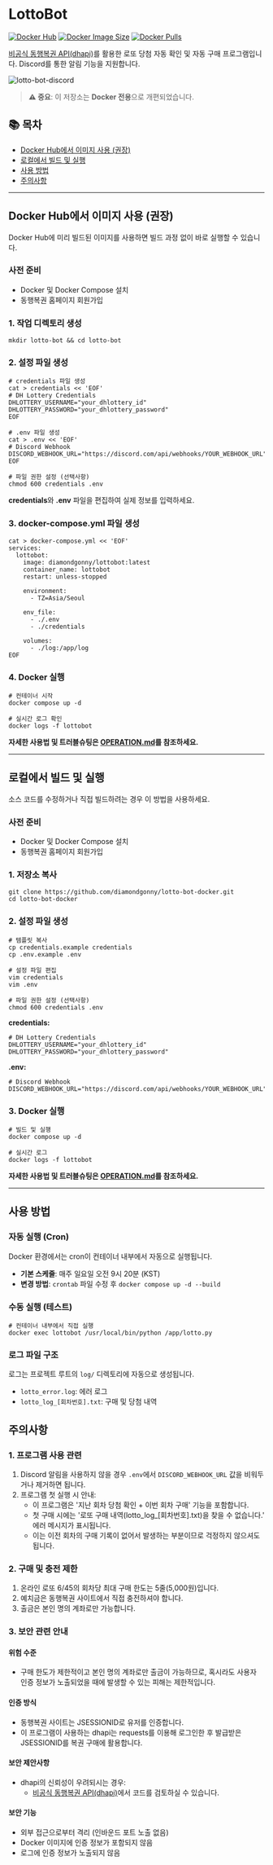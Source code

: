 # LottoBot

[![Docker Hub](https://img.shields.io/docker/v/diamondgonny/lottobot?label=Docker%20Hub&logo=docker)](https://hub.docker.com/r/diamondgonny/lottobot)
[![Docker Image Size](https://img.shields.io/docker/image-size/diamondgonny/lottobot/latest)](https://hub.docker.com/r/diamondgonny/lottobot)
[![Docker Pulls](https://img.shields.io/docker/pulls/diamondgonny/lottobot)](https://hub.docker.com/r/diamondgonny/lottobot)

[비공식 동행복권 API(dhapi)](https://github.com/roeniss/dhlottery-api)를 활용한 로또 당첨 자동 확인 및 자동 구매 프로그램입니다. Discord를 통한 알림 기능을 지원합니다.

![lotto-bot-discord](https://github.com/user-attachments/assets/4ac7a958-51c8-4d58-9cfc-e5cb6ba56323)

> **⚠️ 중요**: 이 저장소는 **Docker 전용**으로 개편되었습니다.

## 📚 목차
- [Docker Hub에서 이미지 사용 (권장)](#docker-hub에서-이미지-사용-권장)
- [로컬에서 빌드 및 실행](#로컬에서-빌드-및-실행)
- [사용 방법](#사용-방법)
- [주의사항](#주의사항)

---

## Docker Hub에서 이미지 사용 (권장)

Docker Hub에 미리 빌드된 이미지를 사용하면 빌드 과정 없이 바로 실행할 수 있습니다.

### 사전 준비
- Docker 및 Docker Compose 설치
- 동행복권 홈페이지 회원가입

### 1. 작업 디렉토리 생성
```shell
mkdir lotto-bot && cd lotto-bot
```

### 2. 설정 파일 생성
```shell
# credentials 파일 생성
cat > credentials << 'EOF'
# DH Lottery Credentials
DHLOTTERY_USERNAME="your_dhlottery_id"
DHLOTTERY_PASSWORD="your_dhlottery_password"
EOF

# .env 파일 생성
cat > .env << 'EOF'
# Discord Webhook
DISCORD_WEBHOOK_URL="https://discord.com/api/webhooks/YOUR_WEBHOOK_URL"
EOF

# 파일 권한 설정 (선택사항)
chmod 600 credentials .env
```

**credentials**와 **.env** 파일을 편집하여 실제 정보를 입력하세요.

### 3. docker-compose.yml 파일 생성
```shell
cat > docker-compose.yml << 'EOF'
services:
  lottobot:
    image: diamondgonny/lottobot:latest
    container_name: lottobot
    restart: unless-stopped

    environment:
      - TZ=Asia/Seoul

    env_file:
      - ./.env
      - ./credentials

    volumes:
      - ./log:/app/log
EOF
```

### 4. Docker 실행
```shell
# 컨테이너 시작
docker compose up -d

# 실시간 로그 확인
docker logs -f lottobot
```

**자세한 사용법 및 트러블슈팅은 [OPERATION.md](OPERATION.md)를 참조하세요.**

---

## 로컬에서 빌드 및 실행

소스 코드를 수정하거나 직접 빌드하려는 경우 이 방법을 사용하세요.

### 사전 준비
- Docker 및 Docker Compose 설치
- 동행복권 홈페이지 회원가입

### 1. 저장소 복사
```shell
git clone https://github.com/diamondgonny/lotto-bot-docker.git
cd lotto-bot-docker
```

### 2. 설정 파일 생성
```shell
# 템플릿 복사
cp credentials.example credentials
cp .env.example .env

# 설정 파일 편집
vim credentials
vim .env

# 파일 권한 설정 (선택사항)
chmod 600 credentials .env
```

**credentials:**
```env
# DH Lottery Credentials
DHLOTTERY_USERNAME="your_dhlottery_id"
DHLOTTERY_PASSWORD="your_dhlottery_password"
```

**.env:**
```env
# Discord Webhook
DISCORD_WEBHOOK_URL="https://discord.com/api/webhooks/YOUR_WEBHOOK_URL"
```

### 3. Docker 실행
```shell
# 빌드 및 실행
docker compose up -d

# 실시간 로그
docker logs -f lottobot
```

**자세한 사용법 및 트러블슈팅은 [OPERATION.md](OPERATION.md)를 참조하세요.**

---

## 사용 방법

### 자동 실행 (Cron)
Docker 환경에서는 cron이 컨테이너 내부에서 자동으로 실행됩니다.
- **기본 스케줄**: 매주 일요일 오전 9시 20분 (KST)
- **변경 방법**: `crontab` 파일 수정 후 `docker compose up -d --build`

### 수동 실행 (테스트)
```shell
# 컨테이너 내부에서 직접 실행
docker exec lottobot /usr/local/bin/python /app/lotto.py
```

### 로그 파일 구조
로그는 프로젝트 루트의 `log/` 디렉토리에 자동으로 생성됩니다.
- `lotto_error.log`: 에러 로그
- `lotto_log_[회차번호].txt`: 구매 및 당첨 내역


## 주의사항

### 1. 프로그램 사용 관련
1. Discord 알림을 사용하지 않을 경우 `.env`에서 `DISCORD_WEBHOOK_URL` 값을 비워두거나 제거하면 됩니다.
2. 프로그램 첫 실행 시 안내:
    - 이 프로그램은 '지난 회차 당첨 확인 + 이번 회차 구매' 기능을 포함합니다.
    - 첫 구매 시에는 '로또 구매 내역(lotto_log_[회차번호].txt)을 찾을 수 없습니다.' 에러 메시지가 표시됩니다.
    - 이는 이전 회차의 구매 기록이 없어서 발생하는 부분이므로 걱정하지 않으셔도 됩니다.

### 2. 구매 및 충전 제한
1. 온라인 로또 6/45의 회차당 최대 구매 한도는 5줄(5,000원)입니다.
2. 예치금은 동행복권 사이트에서 직접 충전하셔야 합니다.
3. 출금은 본인 명의 계좌로만 가능합니다.

### 3. 보안 관련 안내
#### 위험 수준
- 구매 한도가 제한적이고 본인 명의 계좌로만 출금이 가능하므로, 혹시라도 사용자 인증 정보가 노출되었을 때에 발생할 수 있는 피해는 제한적입니다.
#### 인증 방식
- 동행복권 사이트는 JSESSIONID로 유저를 인증합니다.
- 이 프로그램이 사용하는 dhapi는 requests를 이용해 로그인한 후 발급받은 JSESSIONID를 복권 구매에 활용합니다.
#### 보안 제안사항
- dhapi의 신뢰성이 우려되시는 경우:
    - [비공식 동행복권 API(dhapi)](https://github.com/roeniss/dhlottery-api)에서 코드를 검토하실 수 있습니다.
#### 보안 기능
- 외부 접근으로부터 격리 (인바운드 포트 노출 없음)
- Docker 이미지에 인증 정보가 포함되지 않음
- 로그에 인증 정보가 노출되지 않음
